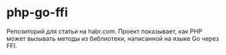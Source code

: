 # php-go-ffi
Репозиторий для статьи на habr.com. Проект показывает, как PHP может вызывать методы из библиотеки, написанной на языке Go через FFI.
